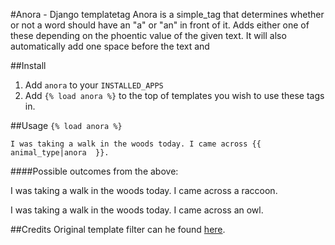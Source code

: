 #Anora - Django templatetag
Anora is a simple_tag that determines whether or not a word should have an "a" or "an" in front of it. Adds either one of these depending on the phoentic value of the given text. It will also automatically add one space before the text and 

##Install
1. Add ``anora`` to your ``INSTALLED_APPS`` 
2. Add ``{% load anora %}`` to the top of templates you wish to use these tags in.

##Usage
``{% load anora %}``

``I was taking a walk in the woods today. I came across {{ animal_type|anora  }}.``

####Possible outcomes from the above:

I was taking a walk in the woods today. I came across a raccoon.

I was taking a walk in the woods today. I came across an owl.

##Credits
Original template filter can he found [here](http://djangosnippets.org/snippets/1519/).